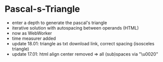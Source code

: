 # Pascal-s-Triangle

+ enter a depth to generate the pascal's triangle
+ iterative solution with autospacing between operands (HTML)
+ now as WebWorker
+ time measurer added
+ update 18.01: triangle as txt download link, correct spacing (isosceles triangle)
+ update 17.01: html align center removed => all (sub)spaces via "\u0020"